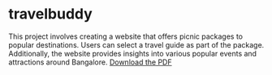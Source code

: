 # travelbuddy
This project involves creating a website that offers picnic packages  to popular destinations. Users can select a travel guide as part of  the package. Additionally, the website provides insights into various popular  events and attractions around Bangalore. 
[Download the PDF](TravelBuddy/TRAVEL_BUDDY(1).pdf)
